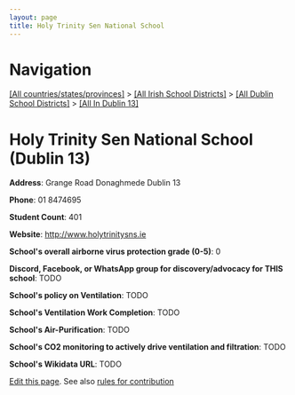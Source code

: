 ```yaml
---
layout: page
title: Holy Trinity Sen National School
---
```

# Navigation

[[All countries/states/provinces]](../../../..) > [[All Irish School Districts]](../../..) > [[All Dublin School Districts]](../..) > [[All In Dublin 13]](..)

# Holy Trinity Sen National School (Dublin 13)

**Address**: Grange Road Donaghmede Dublin 13

**Phone**: 01 8474695

**Student Count**: 401

**Website**: <http://www.holytrinitysns.ie>

**School's overall airborne virus protection grade (0-5)**: 0

**Discord, Facebook, or WhatsApp group for discovery/advocacy for THIS school**: TODO

**School's policy on Ventilation**: TODO

**School's Ventilation Work Completion**: TODO

**School's Air-Purification**: TODO

**School's CO2 monitoring to actively drive ventilation and filtration**: TODO

**School's Wikidata URL**: TODO


[Edit this page](https://github.com/ventilate-schools/Ireland/edit/main/./Dublin_13/Holy_Trinity_Sen_National_School.md). See also [rules for contribution](../../../contribution-rules/)